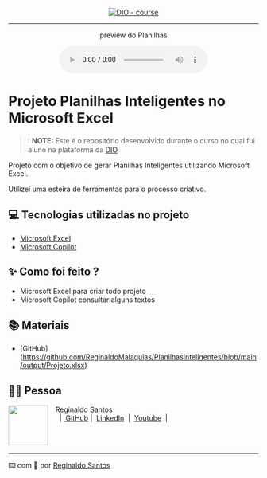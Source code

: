 <p align="center">
<a href="https://dio.me/"><img src="https://img.shields.io/badge/DIO-Course-28DA77?logo=youtube" alt="DIO - course"></a>

-------


<p align="center">
    preview do Planilhas
</p>

<div align="center">
    <audio src="output/Projeto.xlsx" controls title="Planilhas criadas"></audio>
</div>

# Projeto Planilhas Inteligentes no Microsoft Excel


 > ℹ️ **NOTE:** Este é o repositório desenvolvido durante o curso no qual fui aluno na plataforma da [DIO](https://dio.me)

Projeto com o objetivo de gerar Planilhas Inteligentes utilizando Microsoft Excel.


Utilizei uma esteira de ferramentas para o processo criativo.

## 💻 Tecnologias utilizadas no projeto

- [Microsoft Excel](https://excel.cloud.microsoft/) 
- [Microsoft Copilot](https://copilot.microsoft.com/) 


## ✨ Como foi feito ?

- Microsoft Excel para criar todo projeto
- Microsoft Copilot consultar alguns textos

## 📚 Materiais
- [GitHub] (https://github.com/ReginaldoMalaquias/PlanilhasInteligentes/blob/main/output/Projeto.xlsx)


## 👨‍💻 Pessoa

<p>
    <img 
      align=left 
      margin=10 
      width=80 
      src="https://avatars.githubusercontent.com/u/75837512?v=4"
    />
    <p>&nbsp&nbsp&nbspReginaldo Santos<br>
    &nbsp&nbsp&nbsp
    &nbsp;|&nbsp;<a href="https://github.com/reginaldoMalaquias/">
    GitHub</a>&nbsp;|&nbsp;
    <a href="https://www.linkedin.com/in/reginaldo-santos-3755321a6/">LinkedIn</a>
&nbsp;|&nbsp;
<a href="https://www.youtube.com/watch?v=Rw39_X4kuQo&list=PLB7dtCbmHTi4gMpbdfSl-fr1iqXI1bx0D/">Youtube</a>
    &nbsp;|&nbsp;</p>
    


</p>
<br/><br/>
<p>

---

⌨️ com 💜 por [Reginaldo Santos](https://github.com/reginaldoMalaquias/)
